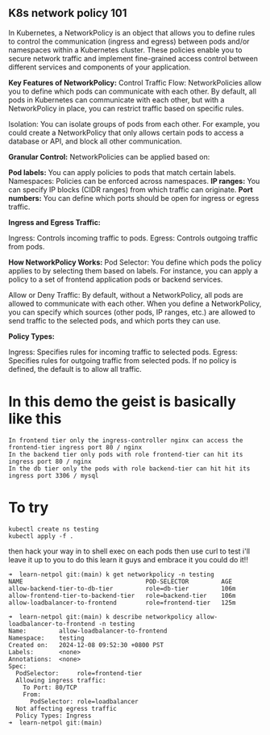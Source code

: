 ## K8s network policy 101

In Kubernetes, a NetworkPolicy is an object that allows you to define rules to control the communication (ingress and egress) between pods and/or namespaces within a Kubernetes cluster. These policies enable you to secure network traffic and implement fine-grained access control between different services and components of your application.

<b>Key Features of NetworkPolicy:</b>
Control Traffic Flow: NetworkPolicies allow you to define which pods can communicate with each other. By default, all pods in Kubernetes can communicate with each other, but with a NetworkPolicy in place, you can restrict traffic based on specific rules.

Isolation: You can isolate groups of pods from each other. For example, you could create a NetworkPolicy that only allows certain pods to access a database or API, and block all other communication.

<b>Granular Control:</b> NetworkPolicies can be applied based on:

<b>Pod labels:</b> You can apply policies to pods that match certain labels.
Namespaces: Policies can be enforced across namespaces.
<b>IP ranges:</b> You can specify IP blocks (CIDR ranges) from which traffic can originate.
<b>Port numbers:</b> You can define which ports should be open for ingress or egress traffic.

<b>Ingress and Egress Traffic:</b>

Ingress: Controls incoming traffic to pods.
Egress: Controls outgoing traffic from pods.

<b>How NetworkPolicy Works:</b>
Pod Selector: You define which pods the policy applies to by selecting them based on labels. For instance, you can apply a policy to a set of frontend application pods or backend services.

Allow or Deny Traffic: By default, without a NetworkPolicy, all pods are allowed to communicate with each other. When you define a NetworkPolicy, you can specify which sources (other pods, IP ranges, etc.) are allowed to send traffic to the selected pods, and which ports they can use.

<b>Policy Types:</b>

Ingress: Specifies rules for incoming traffic to selected pods.
Egress: Specifies rules for outgoing traffic from selected pods.
If no policy is defined, the default is to allow all traffic.


# In this demo the geist is basically like this

```
In frontend tier only the ingress-controller nginx can access the frontend-tier ingress port 80 / nginx
In the backend tier only pods with role frontend-tier can hit its ingress port 80 / nginx
In the db tier only the pods with role backend-tier can hit hit its ingress port 3306 / mysql
``` 
# To try

```
kubectl create ns testing
kubectl apply -f .
```

then hack your way in to shell exec on each pods then use curl to test i'll leave it up to you to do this learn it guys and embrace it you could do it!!
```
➜  learn-netpol git:(main) k get networkpolicy -n testing
NAME                                  POD-SELECTOR         AGE
allow-backend-tier-to-db-tier         role=db-tier         106m
allow-frontend-tier-to-backend-tier   role=backend-tier    106m
allow-loadbalancer-to-frontend        role=frontend-tier   125m

➜  learn-netpol git:(main) k describe networkpolicy allow-loadbalancer-to-frontend -n testing
Name:         allow-loadbalancer-to-frontend
Namespace:    testing
Created on:   2024-12-08 09:52:30 +0800 PST
Labels:       <none>
Annotations:  <none>
Spec:
  PodSelector:     role=frontend-tier
  Allowing ingress traffic:
    To Port: 80/TCP
    From:
      PodSelector: role=loadbalancer
  Not affecting egress traffic
  Policy Types: Ingress
➜  learn-netpol git:(main)
```